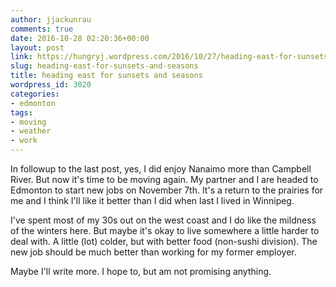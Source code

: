 ```yaml
---
author: jjackunrau
comments: true
date: 2016-10-28 02:20:36+00:00
layout: post
link: https://hungryj.wordpress.com/2016/10/27/heading-east-for-sunsets-and-seasons/
slug: heading-east-for-sunsets-and-seasons
title: heading east for sunsets and seasons
wordpress_id: 3020
categories:
- edmonton
tags:
- moving
- weather
- work
---
```


In followup to the last post, yes, I did enjoy Nanaimo more than Campbell River. But now it's time to be moving again. My partner and I are headed to Edmonton to start new jobs on November 7th. It's a return to the prairies for me and I think I'll like it better than I did when last I lived in Winnipeg.

I've spent most of my 30s out on the west coast and I do like the mildness of the winters here. But maybe it's okay to live somewhere a little harder to deal with. A little (lot) colder, but with better food (non-sushi division). The new job should be much better than working for my former employer.

Maybe I'll write more. I hope to, but am not promising anything.
